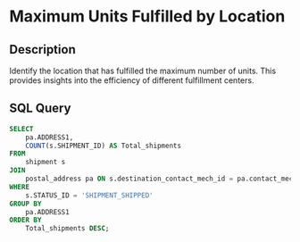 # Maximum Units Fulfilled by Location

## Description

Identify the location that has fulfilled the maximum number of units. This provides insights into the efficiency of different fulfillment centers.

## SQL Query

```sql
SELECT 
    pa.ADDRESS1,
    COUNT(s.SHIPMENT_ID) AS Total_shipments
FROM 
    shipment s
JOIN 
    postal_address pa ON s.destination_contact_mech_id = pa.contact_mech_id
WHERE 
    s.STATUS_ID = 'SHIPMENT_SHIPPED'
GROUP BY 
    pa.ADDRESS1
ORDER BY 
    Total_shipments DESC;

